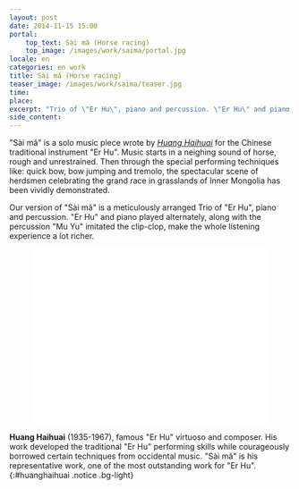 ```yaml
---
layout: post
date: 2014-11-15 15:00
portal:
    top_text: Sài mǎ (Horse racing)
    top_image: /images/work/saima/portal.jpg
locale: en
categories: en work
title: Sài mǎ (Horse racing)
teaser_image: /images/work/saima/teaser.jpg
time:
place:
excerpt: "Trio of \"Er Hu\", piano and percussion. \"Er Hu\" and piano played alternately, along with percussion \"Mu Yu\" imitated the clip-clop, make the whole listening experience a lot richer."
side_content:
---
```


"Sài mǎ" is a solo music piece wrote by [*Huang Haihuai*](#huanghaihuai) for the Chinese traditional instrument "Er Hu".
Music starts in a neighing sound of horse, rough and unrestrained. Then through the special performing techniques like: quick bow, bow jumping and tremolo,
the spectacular scene of herdsmen celebrating the grand race in grasslands of Inner Mongolia has been vividly demonstrated.

Our version of "Sài mǎ" is a meticulously arranged Trio of "Er Hu", piano and percussion.
"Er Hu" and piano played alternately, along with the percussion "Mu Yu" imitated the clip-clop, make the whole listening experience a lot richer.

<figure class="video-container">
    <iframe width="420" height="315" src="//www.youtube.com/embed/dAfxoyIcHaU" frameborder="0" allowfullscreen></iframe>
</figure>

<i class="icon-note icon-inline"></i><b>Huang Haihuai</b> (1935-1967), famous "Er Hu" virtuoso and composer.
His work developed the traditional "Er Hu" performing skills while courageously borrowed certain techniques from occidental music.
"Sài mǎ" is his representative work, one of the most outstanding work for "Er Hu".
{:#huanghaihuai .notice .bg-light}
